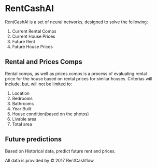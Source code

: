 # RentCashAI

RentCashAI is a set of neural networks, designed to solve the following:
1. Current Rental Comps
2. Current House Prices 
3. Future Rent
4. Future House Prices

## Rental and Prices Comps
Rental comps, as well as prices comps is a process of evaluating rental price for the house based on rental prices for similar houses. 
Criterias will include, but, will not be limited to:
1. Location
2. Bedrooms
3. Bathrooms
4. Year Built
5. House condition(based on the photos)
6. Livable area
7. Total area

## Future predictions
Based on Historical data, predict future rent and prices. 

All data is provided by © 2017 RentCashflow
